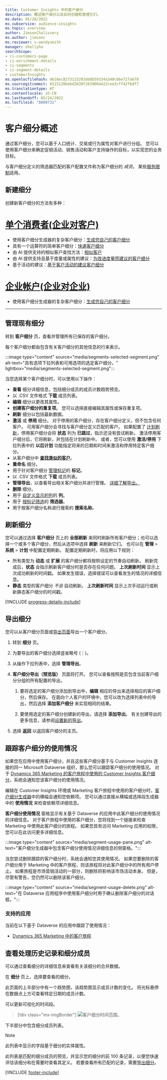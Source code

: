 ```yaml
---
title: Customer Insights 中的客户细分
description: 概述客户细分以及如何创建和管理它们。
ms.date: 05/20/2022
ms.subservice: audience-insights
ms.topic: overview
author: JimsonChalissery
ms.author: jimsonc
ms.reviewer: v-wendysmith
manager: shellyha
searchScope:
- ci-customers-page
- ci-enrichment-details
- ci-segments
- ci-segment-details
- customerInsights
ms.openlocfilehash: d616ec8273115203dddb59334a348c66e72fa678
ms.sourcegitcommit: b515120bebd2638f2639004422cee3cff42fbdf7
ms.translationtype: HT
ms.contentlocale: zh-CN
ms.lasthandoff: 05/24/2022
ms.locfileid: "8800731"
---
```

# <a name="segments-overview"></a>客户细分概述

通过客户细分，您可以基于人口统计、交易或行为属性对客户进行分组。 您可以使用客户细分来确定促销活动、销售活动和客户支持操作的目标，以实现您的业务目标。

与客户细分定义的筛选器匹配的客户配置文件称为客户细分的 *成员*。 某些[服务限制](/dynamics365/customer-insights/service-limits)适用。

## <a name="create-a-new-segment"></a>新建细分

创建新客户细分的方法有多种： 

# <a name="individual-consumers-b-to-c"></a>[单个消费者(企业对客户)](#tab/b2c)

- 使用客户细分生成器的复杂客户细分：[生成您自己的客户细分](segment-builder.md#create-a-new-segment) 
- 具有一个运算符的简单客户细分：[快速客户细分](segment-builder.md#quick-segments) 
- 由 AI 提供支持的相似客户查找方法：[相似客户](find-similar-customer-segments.md) 
- 由 AI 提供支持且基于度量或属性的建议：[为改进度量而建议的客户细分](suggested-segments.md) 
- 基于活动的建议：[基于客户活动的建议客户细分](suggested-segments-activity.md) 

# <a name="business-accounts-b-to-b"></a>[企业帐户(企业对企业)](#tab/b2b)

- 使用客户细分生成器的复杂客户细分：[生成您自己的客户细分](segment-builder.md#create-a-new-segment)

---

## <a name="manage-existing-segments"></a>管理现有细分

转到 **客户细分** 页，查看并管理所有已保存的客户细分。

每个客户细分都由包含有关客户细分的其他信息的行来表示。

:::image type="content" source="media/segments-selected-segment.png" alt-text="具有选项下拉列表和可用选项的选定客户细分。" lightbox="media/segments-selected-segment.png":::

当您选择某个客户细分时，可以使用以下操作：

- **查看** 细分详细信息，包括细分成员的成员计数趋势预览。
- 以 .CSV 文件格式 **下载** 成员列表。
- **编辑** 细分以更改其属性。
- **创建客户细分的重复项**。 您可以选择直接编辑其属性或保存重复项。
- **刷新** 细分以包括最新数据。
- **激活** 或 **停用** 细分。 对于停用的客户细分，存在客户细分定义，但不包含任何客户。 可用客户细分会寻找与客户细分定义匹配的客户。 如果配置了 [计划刷新](system.md#schedule-tab)，停用客户细分会将 **状态** 列为 **已跳过**，指示还没有尝试刷新。 激活停用客户细分后，它将刷新，并包括在计划刷新中。
  或者，您可以使用 **激活/停用** 下拉列表中的 **以后计划** 功能指定将来的日期和时间来激活和停用特定客户细分。
- 从客户细分中 **[查找类似的客户](find-similar-customer-segments.md)**。
- **重命名** 细分。
- 用于针对客户细分 [管理标记](work-with-tags-columns.md#manage-tags)的 **标记**。
- 以 .CSV 文件格式 **下载** 成员列表。
- **管理导出**，以查看导出相关客户细分并进行管理。 [详细了解导出。](export-destinations.md)
- **删除** 细分。
- 用于 [自定义显示的列](work-with-tags-columns.md#customize-columns)的 **列**。
- 用于 [按标记筛选](work-with-tags-columns.md#filter-on-tags)的 **筛选器**。
- 用于按客户细分名称进行搜索的 **搜索名称**。

## <a name="refresh-segments"></a>刷新细分

您可以通过选择 **客户细分** 页上的 **全部刷新** 来同时刷新所有客户细分；也可以选择一个或多个客户细分，然后从选项中选择 **刷新** 来刷新它们。 也可以在 **管理** > **系统** > **计划** 中配置定期刷新。 配置定期刷新时，将应用以下规则：

- 所有类型为 **动态** 或 **扩展** 的客户细分都将按照设定的节奏自动刷新。 刷新完成后，**状态** 会指示刷新客户细分时是否存在任何问题。 **上次刷新时间** 显示上次成功刷新的时间戳。 如果发生错误，选择错误可以查看发生的情况的详细信息。
- **静态** 类型的客户细分 *不会* 自动刷新。 **上次刷新时间** 显示上次手动运行或刷新静态客户细分的时间戳。

[!INCLUDE [progress-details-include](includes/progress-details-pane.md)]

## <a name="export-segments"></a>导出细分

您可以从客户细分页面或[导出页面](export-destinations.md)导出一个客户细分。 

1. 转到 **细分** 页。

1. 为要导出的客户细分选择竖省略号 (&vellip;)。

1. 从操作下拉列表中，选择 **管理导出**。

1. **客户细分导出（预览版）** 页面将打开。 您可以查看按照是否包含当前客户细分分组的所有配置的导出。

   1. 要将选定的客户细分添加到导出中，**编辑** 相应的导出来选择相应的客户细分，然后保存。 在面向个人客户的环境中，您可以改为选择列表中的导出，然后选择 **添加客户细分** 来实现相同的结果。

   1. 要使用选定的客户细分创建新的导出，请选择 **添加导出**。 有关创建导出的更多信息，请参阅[设置新的导出](export-destinations.md#set-up-a-new-export)。

1. 选择 **返回** 以返回客户细分的主页。

## <a name="track-usage-of-a-segment"></a>跟踪客户细分的使用情况

如果您在应用中使用客户细分，并且这些客户细分基于与 Customer Insights 连接的同一 Microsoft Dataverse 组织，那么您可以跟踪客户细分的使用情况。 对于 [Dynamics 365 Marketing 的客户旅程中使用的 Customer Insights 客户细分](/dynamics365/marketing/real-time-marketing-ci-profile)，系统会通知您该客户细分的使用情况。

编辑在 Customer Insights 环境或 Marketing 客户旅程中使用的客户细分时，[客户细分生成器](segment-builder.md)中的横幅会通知您依赖项。 您可以通过直接从横幅或选择段生成器中的 **使用情况** 来检查依赖项详细信息。

**客户细分使用情况** 窗格显示有关基于 Dataverse 的应用中此客户细分的使用情况的详细信息。 对于客户旅程中使用的客户细分，您将找到一个链接来检查 Marketing 中使用此客户细分的旅程。 如果您具有访问 Marketing 应用的权限，您可以在此访问更多详细信息。

:::image type="content" source="media/segment-usage-pane.png" alt-text="客户细分生成器中包含客户细分使用情况详细信息的侧窗格。":::

当您尝试删除跟踪的客户细分时，系统会通知您其使用情况。 如果您要删除的客户细分用于 Marketing 中的客户旅程，则该旅程将对此客户细分中的所有用户停止。 如果旅程是市场营销活动的一部分，则删除将影响该市场活动本身。 但是，尽管有警告，您仍然可以删除该客户细分。

:::image type="content" source="media/segment-usage-delete.png" alt-text="在 Dataverse 应用程序中使用客户细分时用于确认删除客户细分的对话框。":::

### <a name="supported-apps"></a>支持的应用

当前在以下基于 Dataverse 的应用中跟踪了使用情况：

- [Dynamics 365 Marketing 中的客户旅程](/dynamics365/marketing/real-time-marketing-ci-profile)

## <a name="view-processing-history-and-segment-members"></a>查看处理历史记录和细分成员

可以通过查看细分的详细信息来查看有关该细分的合并数据。

在 **细分** 页上，选择要查看的细分。

此页面的上半部分中有一个趋势图，该趋势图显示成员计数的变化。 将光标悬停在数据点上方可查看特定日期的成员计数。

可以更新可视化的时间段。

> [!div class="mx-imgBorder"]
> ![客户细分时间范围。](media/segment-time-range.png "细分时间范围")

下半部分中包含细分成员列表。

> [!NOTE]
> 此列表中显示的字段基于细分的实体属性。
>
>此列表是匹配的细分成员的预览，并显示您的细分的前 100 条记录，以便您快速评估该细分和在需要时查看其定义。 若要查看所有匹配的记录，需要[导出细分](export-destinations.md)。

[!INCLUDE [footer-include](includes/footer-banner.md)]

